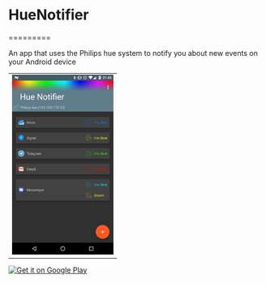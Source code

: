 # HueNotifier
=========

An app that uses the Philips hue system to notify you about new events on your Android device

<table sytle="border: 0px;">
<tr>
<td><img width="200px" src="screenshot.png" /></td>
</tr>
</table>

<a href="https://play.google.com/store/apps/details?id=de.j4velin.huenotifier">
  <img alt="Get it on Google Play"
       src="https://developer.android.com/images/brand/en_generic_rgb_wo_45.png" />
</a>
